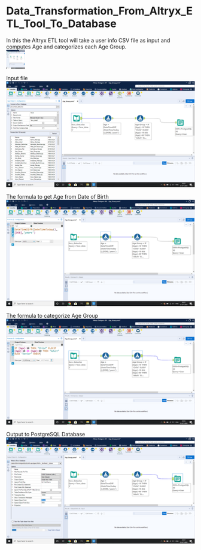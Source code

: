 # Data_Transformation_From_Altryx_ETL_Tool_To_Database
In this the Altryx ETL tool will take a user info CSV file as input and computes Age and categorizes each Age Group.
<br> 
<img src="1.png" width=50 height=50> </div><br>

Input file
<img src="2.png" class="img-responsive" alt=""> </div>

The formula to get Age from Date of Birth
<img src="3.png" class="img-responsive" alt=""> </div><br>

The formula to categorize Age Group 
<img src="4.png" class="img-responsive" alt=""> </div><br>

Output to PostgreSQL Database
<img src="5.png" class="img-responsive" alt=""> </div><br>
